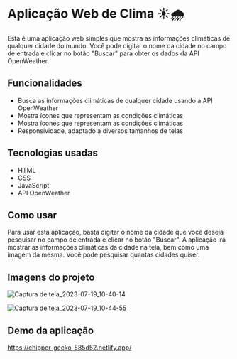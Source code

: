 # Aplicação Web de Clima ☀️🌧️

Esta é uma aplicação web simples que mostra as informações climáticas de qualquer cidade do mundo. Você pode digitar o nome da cidade no campo de entrada e clicar no botão "Buscar" para obter os dados da API OpenWeather.

## Funcionalidades

- Busca as informações climáticas de qualquer cidade usando a API OpenWeather
- Mostra ícones que representam as condições climáticas
- Mostra ícones que representam as condições climáticas
- Responsividade, adaptado a diversos tamanhos de telas

## Tecnologias usadas

- HTML
- CSS
- JavaScript
- API OpenWeather


## Como usar

Para usar esta aplicação, basta digitar o nome da cidade que você deseja pesquisar no campo de entrada e clicar no botão "Buscar". A aplicação irá mostrar as informações climáticas da cidade na tela, bem como uma imagem da mesma. Você pode pesquisar quantas cidades quiser.

## Imagens do projeto

![Captura de tela_2023-07-19_10-40-14](https://github.com/Carlos-000/Weather/assets/139983395/2002f2d1-9d12-47e2-926a-5978647a4920)

![Captura de tela_2023-07-19_10-44-55](https://github.com/Carlos-000/Weather/assets/139983395/d8079033-acb7-4c41-8105-726ee9d5ca52)

## Demo da aplicação
https://chipper-gecko-585d52.netlify.app/
